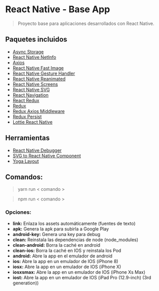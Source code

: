 # React Native - Base App
> Proyecto base para aplicaciones desarrollados con React Native.

## Paquetes incluidos

- [Async Storage](https://github.com/react-native-community/async-storage)
- [React Native NetInfo](https://github.com/react-native-community/react-native-netinfo)
- [Axios](https://github.com/axios/axios)
- [React Native Fast Image](https://github.com/DylanVann/react-native-fast-image)
- [React Native Gesture Handler](https://github.com/kmagiera/react-native-gesture-handler)
- [React Native Reanimated](https://github.com/kmagiera/react-native-reanimated)
- [React Native Screens](https://github.com/kmagiera/react-native-screens)
- [React Native SVG](https://github.com/react-native-community/react-native-svg)
- [React Navigation](https://reactnavigation.org/)
- [React Redux](https://github.com/reduxjs/react-redux)
- [Redux](https://es.redux.js.org/)
- [Redux Axios Middleware](https://github.com/svrcekmichal/redux-axios-middleware)
- [Redux Persist](https://github.com/rt2zz/redux-persist)
- [Lottie React Native](https://github.com/react-native-community/lottie-react-native)

## Herramientas

- [React Native Debugger](https://github.com/jhen0409/react-native-debugger)
- [SVG to React Native Component](https://www.smooth-code.com/open-source/svgr/playground)
- [Yoga Layout](https://yogalayout.com/)

## Comandos:
> yarn run < comando >

> npm run < comando >

### Opciones:
- **link:** Enlaza los assets automáticamente (fuentes de texto)
- **apk:** Genera la apk para subirla a Google Play
- **android-key:** Genera una key para debug
- **clean:** Reinstala las dependencias de node (node_modules)
- **clean-android:** Borra la caché en android
- **clean-ios:** Borra la caché en IOS y reinstala los Pod
- **android:** Abre la app en el emulador de android
- **ios:** Abre la app en un emulador de IOS (iPhone 8)
- **iosx:** Abre la app en un emulador de IOS (iPhone X)
- **iosxsmax:** Abre la app en un emulador de IOS (iPhone Xs Max)
- **iost:** Abre la app en un emulador de IOS (iPad Pro (12.9-inch) (3rd generation))
